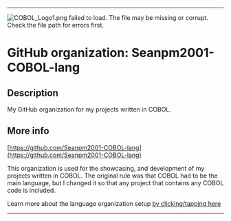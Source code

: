 
***

![COBOL_Logo1.png failed to load. The file may be missing or corrupt. Check the file path for errors first.](/AdditionalInfo/1/Seanpm2001-COBOL-lang/COBOL_Logo1.png)

# GitHub organization: Seanpm2001-COBOL-lang

## Description

My GitHub organization for my projects written in COBOL.

## More info

[https://github.com/Seanpm2001-COBOL-lang](https://github.com/Seanpm2001-COBOL-lang)

This organization is used for the showcasing, and development of my projects written in COBOL. The original rule was that COBOL had to be the main language, but I changed it so that any project that contains any COBOL code is included.

Learn more about the language organization setup [by clicking/tapping here](/AdditionalInfo/LanguageOrgs/README.md)

***

